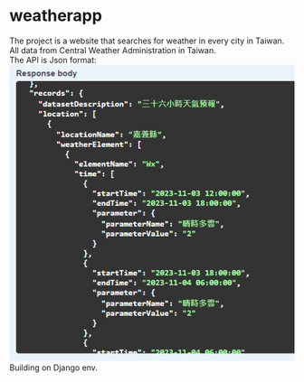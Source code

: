 # weatherapp
The project is a website that searches for weather in every city in Taiwan.<br>
All data from Central Weather Administration in Taiwan.<br>
The API is Json format:<br> 
![image](https://github.com/peaceian/weatherapp/blob/main/static/%E6%B0%A3%E8%B1%A1%E7%BD%B2api.png)
Building on Django env.
